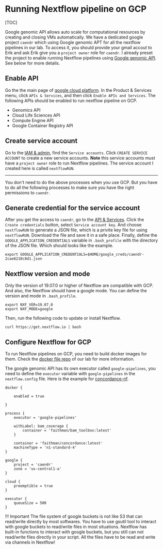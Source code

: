 # Running Nextflow pipeline on GCP

[TOC]

Google genomic API allows auto scale for computational resources by creating and closing VMs automatically. We have a dedicated google project `caendr` which using Google genomic APT for all the nextflow pipelines in our lab. To access it, you should provide your gmail accout to Erik and ask Erik give you a `project owner` role for `caendr`. I already preset the project to enable running Nextflow pipelines using [Google genomic API](https://cloud.google.com/life-sciences/docs/how-tos/migration). See below for more details.

## Enable API

Go the the main page of [google cloud platform](https://console.cloud.google.com/home/dashboard?project=caendr). In the Product & Services menu, click `APIs & Services`, and then click `Enable APIs and Services`. The following APIs should be enabled to run nextflow pipeline on GCP.

* Genomics API
* Cloud Life Sciences API
* Compute Engine API
* Google Container Registry API

## Create service account

Go to the [IAM & admin](https://console.cloud.google.com/iam-admin/serviceaccounts?project=caendr), find the `Service accounts`. Click `CREATE SERVICE ACCOUNT` to create a new service accounts. **Note** this service accounts must have a `project owner` role to run Nextflow pipelines. The service account I created here is called `nextflowRUN`.

---
You don't need to do the above processes when you use GCP. But you have to do all the following processes to make sure you have the right permissions to `caendr`.


## Generate credential for the service account

After you get the access to `caendr`, go to the [API & Services](https://console.cloud.google.com/apis/credentials?project=caendr). Click the `Create credentials` button, select `Service account key`. And choose `nextflowRUN` to generate a JSON file, which is a privite key file for using `nextflowRUN`. Download the file and save it in a safe place. Finally, define the `GOOGLE_APPLICATION_CREDENTIALS` variable in `.bash_profile` with the directory of the JSON file. Which should looks like the example.

```
export GOOGLE_APPLICATION_CREDENTIALS=$HOME/google_creds/caendr-2cae6210c8d1.json
```

## Nextflow version and mode

Only the version of 19.07.0 or higher of Nextflow are compatible with GCP. And also, the Nextflow should have a google mode. You can define the version and mode in `.bash_profile`.

```
export NXF_VER=19.07.0
export NXF_MODE=google
```

Then, run the following code to update or install Nextflow.

```
curl https://get.nextflow.io | bash
```

## Configure Nextflow for GCP

To run Nextflow pipelines on GCP, you need to build docker images for them. Check the [docker file repo](https://github.com/AndersenLab/dockerfile) of our lab for more information.

The google genomic API has its own executor called `google-pipelines`, you need to define the `executor` variable with `google-pipelines` in the `nextflow.config` file. Here is the example for [concordance-nf](http://andersenlab.org/dry-guide/pipeline-concordance/).

```
docker {

    enabled = true

}

process {
    executor = 'google-pipelines'

    withLabel: bam_coverage {
        container = 'faithman/bam_toolbox:latest'
    }

    container = 'faithman/concordance:latest'
    machineType = 'n1-standard-4'
}

google {
    project = 'caendr'
    zone = 'us-central1-a'
}

cloud {
	preemptible = true
}

executor {
    queueSize = 500
}
```

!!! Important
    The file system of google buckets is not like S3 that can read/write directly by most softwares. You have to use gsutil tool to interact with google buckets to read/write files in most situations. Nextflow has built-in functions to interact with google buckets, but you still can not read/write files directly in your script. All the files have to be read and write via channels in Nextflow!

    
